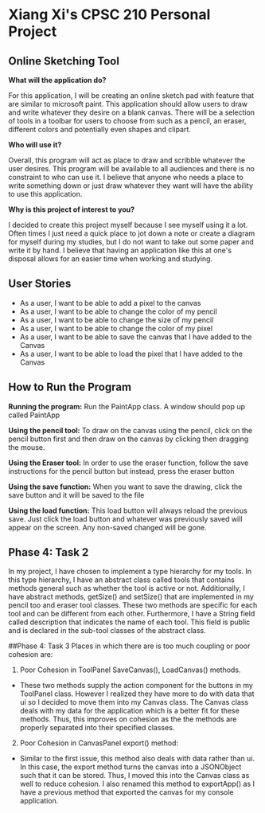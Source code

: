 # Xiang Xi's CPSC 210 Personal Project

## Online Sketching Tool

**What will the application do?**  

For this application, I will be creating an online sketch pad with feature that are similar to microsoft paint. This
application should allow users to draw and write whatever they desire on a blank canvas. There will be a 
selection of tools in a toolbar for users to choose from such as a pencil, an eraser, different colors and potentially 
even shapes and clipart. 

**Who will use it?**

Overall, this program will act as place to draw and scribble whatever the user desires. This program will be available
to all audiences and there is no constraint to who can use it. I believe that anyone who needs a place to write 
something down or just draw whatever they want will have the ability to use this application.

**Why is this project of interest to you?**

I decided to create this project myself because I see myself using it a lot. Often times I just need a quick place to 
jot down a note or create a diagram for myself during my studies, but I do not want to take out some paper and write
it by hand. I believe that having an application like this at one's disposal allows for an easier time when working and 
studying. 

## User Stories

- As a user, I want to be able to add a pixel to the canvas
- As a user, I want to be able to change the color of my pencil
- As a user, I want to be able to change the size of my pencil
- As a user, I want to be able to change the color of my pixel
- As a user, I want to be able to save the canvas that I have added to the Canvas
- As a user, I want to be able to load the pixel that I have added to the Canvas

## How to Run the Program

**Running the program:**
Run the PaintApp class. A window should pop up called PaintApp

**Using the pencil tool:**
To draw on the canvas using the pencil, click on the pencil button first and then draw on the canvas by clicking then 
dragging the mouse.

**Using the Eraser tool:**
In order to use the eraser function, follow the save instructions for the pencil button but instead, press the eraser
 button

**Using the save function:** 
When you want to save the drawing, click the save button and it will be saved to the file

**Using the load function:**
This load button will always reload the previous save. Just click the load button and whatever was previously saved 
will appear on the screen. Any non-saved changed will be gone.

##  Phase 4: Task 2
In my project, I have chosen to implement a type hierarchy for my tools. In this type hierarchy, I have an abstract
class called tools that contains methods general such as whether the tool is active or not. Additionally, I have
abstract methods, getSize() and setSize() that are implemented in my pencil too and eraser tool classes. These
two methods are specific for each tool and can be different from each other. Furthermore, I have a String field
called description that indicates the name of each tool. This field is public and is declared in the sub-tool 
classes of the abstract class. 

##Phase 4: Task 3
Places in which there are is too much coupling or poor cohesion are:
1. Poor Cohesion in ToolPanel SaveCanvas(), LoadCanvas() methods.
- These two methods supply the action component for the buttons in my ToolPanel class. However I realized they have
more to do with data that ui so I decided to move them into my Canvas class. The Canvas class deals with my data for
the application which is a better fit for these methods. Thus, this improves on cohesion as the the methods are
properly separated into their specified classes.

2. Poor Cohesion in CanvasPanel export() method:
- Similar to the first issue, this method also deals with data rather than ui. In this case, the export method turns
the canvas into a JSONObject such that it can be stored. Thus, I moved this into the Canvas class as well to reduce
cohesion. I also renamed this method to exportApp() as I have a previous method that exported the canvas for my
console application.










